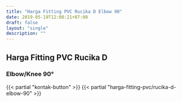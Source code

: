 ```yaml
---
title: "Harga Fitting PVC Rucika D Elbow 90"
date: 2019-05-19T12:08:21+07:00
draft: false
layout: "single"
description: ""
---
```


## Harga Fitting PVC Rucika D
### Elbow/Knee 90&deg;
{{< partial "kontak-button" >}}
{{< partial "harga-fitting-pvc/rucika-d-elbow-90" >}}

